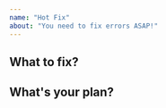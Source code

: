 ```yaml
---
name: "Hot Fix"
about: "You need to fix errors ASAP!"
---
```


## What to fix?

## What's your plan?

